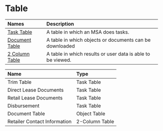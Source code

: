 # Table

| Names | Description |
| :--- | :--- |
| [Task Table](task-table.md) | A table in which an MSA does tasks.  |
| [Document Table](../../meals-1/table-templates/object-table-templates/archive.md) | A table in which objects or documents can be downloaded |
| [2 Column Table](contact-table.md) | A table in which results or user data is able to be viewed. |

| Name | Type |
| :--- | :--- |
| Trim Table | Task Table |
| Direct Lease Documents | Task Table |
| Retail Lease Documents | Task Table |
| Disbursement | Task Table |
| Document Table | Object Table |
| Retailer Contact Information | 2-Column Table |

### 






